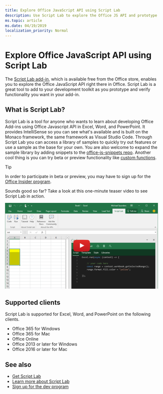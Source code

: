 ```yaml
---
title: Explore Office JavaScript API using Script Lab
description: Use Script Lab to explore the Office JS API and prototype functionality.
ms.topic: article
ms.date: 04/19/2019
localization_priority: Normal
---
```


# Explore Office JavaScript API using Script Lab

The [Script Lab add-in](https://store.office.com/app.aspx?assetid=WA104380862), which is available free from the Office store, enables you to explore the Office JavaScript API right there in Office. Script Lab is a great tool to add to your development toolkit as you prototype and verify functionality you want in your add-in.

## What is Script Lab?

Script Lab is a tool for anyone who wants to learn about developing Office Add-ins using Office Javascript API in Excel, Word, and PowerPoint. It provides IntelliSense so you can see what's available and is built on the Monaco framework, the same framework as Visual Studio Code. Through Script Lab you can access a library of samples to quickly try out features or use a sample as the base for your own. You are also welcome to expand the sample library by adding snippets to the [office-js-snippets repo](https://github.com/OfficeDev/office-js-snippets#office-js-snippets). Another cool thing is you can try beta or preview functionality like [custom functions](/office/dev/add-ins/excel/custom-functions-overview).

> [!TIP]
> In order to participate in beta or preview, you may have to sign up for the [Office Insider program](https://products.office.com/office-insider).

Sounds good so far? Take a look at this one-minute teaser video to see Script Lab in action.

[![Teaser video showing Script Lab being used in Excel, Word, and PowerPoint Online.](../images/screenshot-wide-youtube.png 'Script Lab teaser video')](https://aka.ms/scriptlabvideo)

## Supported clients

Script Lab is supported for Excel, Word, and PowerPoint on the following clients.

- Office 365 for Windows
- Office 365 for Mac
- Office Online
- Office 2013 or later for Windows
- Office 2016 or later for Mac

## See also

- [Get Script Lab](https://store.office.com/app.aspx?assetid=WA104380862)
- [Learn more about Script Lab](https://github.com/OfficeDev/script-lab#script-lab-a-microsoft-garage-project)
- [Sign up for the dev program](https://developer.microsoft.com/office/dev-program)